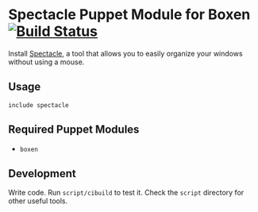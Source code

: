 # Spectacle Puppet Module for Boxen [![Build Status](https://travis-ci.org/dieterdemeyer/puppet-spectacle.png)](https://travis-ci.org/dieterdemeyer/puppet-spectacle)

Install [Spectacle](http://spectacleapp.com/), a tool that allows you to easily organize your windows without using a mouse.

## Usage

```puppet
include spectacle
```

## Required Puppet Modules

* `boxen`

## Development

Write code. Run `script/cibuild` to test it. Check the `script`
directory for other useful tools.
